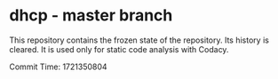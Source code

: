 # dhcp - master branch

This repository contains the frozen state of the repository.
Its history is cleared. It is used only for static code
analysis with Codacy.

Commit Time: 1721350804